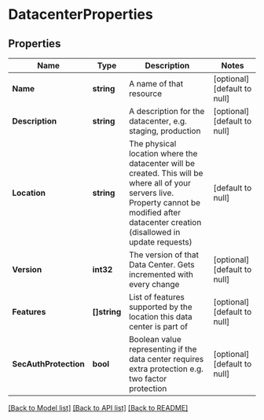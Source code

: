 # DatacenterProperties

## Properties
Name | Type | Description | Notes
------------ | ------------- | ------------- | -------------
**Name** | **string** | A name of that resource | [optional] [default to null]
**Description** | **string** | A description for the datacenter, e.g. staging, production | [optional] [default to null]
**Location** | **string** | The physical location where the datacenter will be created. This will be where all of your servers live. Property cannot be modified after datacenter creation (disallowed in update requests) | [default to null]
**Version** | **int32** | The version of that Data Center. Gets incremented with every change | [optional] [default to null]
**Features** | **[]string** | List of features supported by the location this data center is part of | [optional] [default to null]
**SecAuthProtection** | **bool** | Boolean value representing if the data center requires extra protection e.g. two factor protection | [optional] [default to null]

[[Back to Model list]](../README.md#documentation-for-models) [[Back to API list]](../README.md#documentation-for-api-endpoints) [[Back to README]](../README.md)

